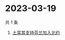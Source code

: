 # 2023-03-19

共 1 条

<!-- BEGIN ZHIHUSEARCH -->
<!-- 最后更新时间 Sun Mar 19 2023 12:23:06 GMT+0800 (China Standard Time) -->
1. [土耳其支持芬兰加入北约](https://www.zhihu.com/search?q=土耳其支持芬兰加入北约)
<!-- END ZHIHUSEARCH -->
